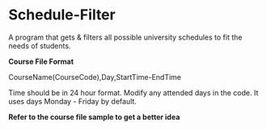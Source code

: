 # Schedule-Filter
A program that gets & filters all possible university schedules to fit the needs of students.


**Course File Format**

CourseName(CourseCode),Day,StartTime-EndTime

Time should be in 24 hour format.
Modify any attended days in the code. It uses days Monday - Friday by default.

**Refer to the course file sample to get a better idea**












